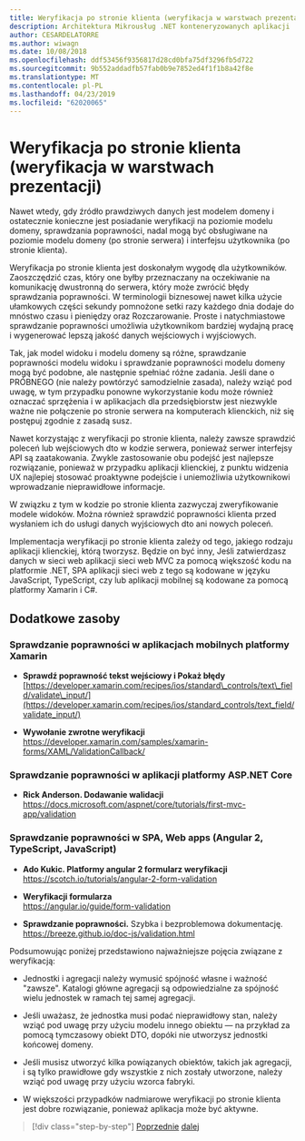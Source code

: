 ```yaml
---
title: Weryfikacja po stronie klienta (weryfikacja w warstwach prezentacji)
description: Architektura Mikrousług .NET konteneryzowanych aplikacji .NET | Zapoznaj się z kluczowymi założeniami programu weryfikacji po stronie klienta.
author: CESARDELATORRE
ms.author: wiwagn
ms.date: 10/08/2018
ms.openlocfilehash: ddf53456f9356817d28cd0bfa75df3296fb5d722
ms.sourcegitcommit: 9b552addadfb57fab0b9e7852ed4f1f1b8a42f8e
ms.translationtype: MT
ms.contentlocale: pl-PL
ms.lasthandoff: 04/23/2019
ms.locfileid: "62020065"
---
```

# <a name="client-side-validation-validation-in-the-presentation-layers"></a>Weryfikacja po stronie klienta (weryfikacja w warstwach prezentacji)

Nawet wtedy, gdy źródło prawdziwych danych jest modelem domeny i ostatecznie konieczne jest posiadanie weryfikacji na poziomie modelu domeny, sprawdzania poprawności, nadal mogą być obsługiwane na poziomie modelu domeny (po stronie serwera) i interfejsu użytkownika (po stronie klienta).

Weryfikacja po stronie klienta jest doskonałym wygodę dla użytkowników. Zaoszczędzić czas, który one byłby przeznaczany na oczekiwanie na komunikację dwustronną do serwera, który może zwrócić błędy sprawdzania poprawności. W terminologii biznesowej nawet kilka użycie ułamkowych części sekundy pomnożone setki razy każdego dnia dodaje do mnóstwo czasu i pieniędzy oraz Rozczarowanie. Proste i natychmiastowe sprawdzanie poprawności umożliwia użytkownikom bardziej wydajną pracę i wygenerować lepszą jakość danych wejściowych i wyjściowych.

Tak, jak model widoku i modelu domeny są różne, sprawdzanie poprawności modelu widoku i sprawdzanie poprawności modelu domeny mogą być podobne, ale następnie spełniać różne zadania. Jeśli dane o PRÓBNEGO (nie należy powtórzyć samodzielnie zasada), należy wziąć pod uwagę, w tym przypadku ponowne wykorzystanie kodu może również oznaczać sprzężenia i w aplikacjach dla przedsiębiorstw jest niezwykle ważne nie połączenie po stronie serwera na komputerach klienckich, niż się postępuj zgodnie z zasadą susz.

Nawet korzystając z weryfikacji po stronie klienta, należy zawsze sprawdzić poleceń lub wejściowych dto w kodzie serwera, ponieważ serwer interfejsy API są zaatakowania. Zwykle zastosowanie obu podejść jest najlepsze rozwiązanie, ponieważ w przypadku aplikacji klienckiej, z punktu widzenia UX najlepiej stosować proaktywne podejście i uniemożliwia użytkownikowi wprowadzanie nieprawidłowe informacje.

W związku z tym w kodzie po stronie klienta zazwyczaj zweryfikowanie modele widoków. Można również sprawdzić poprawności klienta przed wysłaniem ich do usługi danych wyjściowych dto ani nowych poleceń.

Implementacja weryfikacji po stronie klienta zależy od tego, jakiego rodzaju aplikacji klienckiej, którą tworzysz. Będzie on być inny, Jeśli zatwierdzasz danych w sieci web aplikacji sieci web MVC za pomocą większość kodu na platformie .NET, SPA aplikacji sieci web z tego są kodowane w języku JavaScript, TypeScript, czy lub aplikacji mobilnej są kodowane za pomocą platformy Xamarin i C#.

## <a name="additional-resources"></a>Dodatkowe zasoby

### <a name="validation-in-xamarin-mobile-apps"></a>Sprawdzanie poprawności w aplikacjach mobilnych platformy Xamarin

- **Sprawdź poprawność tekst wejściowy i Pokaż błędy** \
  [https://developer.xamarin.com/recipes/ios/standard\_controls/text\_field/validate\_input/](https://developer.xamarin.com/recipes/ios/standard_controls/text_field/validate_input/)

- **Wywołanie zwrotne weryfikacji** \
  <https://developer.xamarin.com/samples/xamarin-forms/XAML/ValidationCallback/>

### <a name="validation-in-aspnet-core-apps"></a>Sprawdzanie poprawności w aplikacji platformy ASP.NET Core

- **Rick Anderson. Dodawanie walidacji** \
  <https://docs.microsoft.com/aspnet/core/tutorials/first-mvc-app/validation>

### <a name="validation-in-spa-web-apps-angular-2-typescript-javascript"></a>Sprawdzanie poprawności w SPA, Web apps (Angular 2, TypeScript, JavaScript)

- **Ado Kukic. Platformy angular 2 formularz weryfikacji** \
  <https://scotch.io/tutorials/angular-2-form-validation>

- **Weryfikacji formularza** \
  <https://angular.io/guide/form-validation>

- **Sprawdzanie poprawności.** Szybka i bezproblemowa dokumentację. \
  <https://breeze.github.io/doc-js/validation.html>

Podsumowując poniżej przedstawiono najważniejsze pojęcia związane z weryfikacją:

- Jednostki i agregacji należy wymusić spójność własne i ważność "zawsze". Katalogi główne agregacji są odpowiedzialne za spójność wielu jednostek w ramach tej samej agregacji.

- Jeśli uważasz, że jednostka musi podać nieprawidłowy stan, należy wziąć pod uwagę przy użyciu modelu innego obiektu — na przykład za pomocą tymczasowy obiekt DTO, dopóki nie utworzysz jednostki końcowej domeny.

- Jeśli musisz utworzyć kilka powiązanych obiektów, takich jak agregacji, i są tylko prawidłowe gdy wszystkie z nich zostały utworzone, należy wziąć pod uwagę przy użyciu wzorca fabryki.

- W większości przypadków nadmiarowe weryfikacji po stronie klienta jest dobre rozwiązanie, ponieważ aplikacja może być aktywne.

>[!div class="step-by-step"]
>[Poprzednie](domain-model-layer-validations.md)
>[dalej](domain-events-design-implementation.md)
